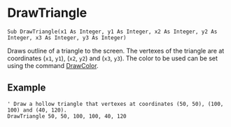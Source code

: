 <!--graphics-->
DrawTriangle
============

```eppabasic
Sub DrawTriangle(x1 As Integer, y1 As Integer, x2 As Integer, y2 As Integer, x3 As Integer, y3 As Integer)
```

Draws outline of a triangle to the screen.
The vertexes of the triangle are at coordinates (`x1`, `y1`), (`x2`, `y2`) and (`x3`, `y3`).
The color to be used can be set using the command [DrawColor](manual:drawcolor).

<!--- TODO Write this
[Katso, miten EppaBasicissa koordinaatisto toimii](manual:/coordinates).
-->

Example
----------
```eppabasic
' Draw a hollow triangle that vertexes at coordinates (50, 50), (100, 100) and (40, 120).
DrawTriangle 50, 50, 100, 100, 40, 120
```

